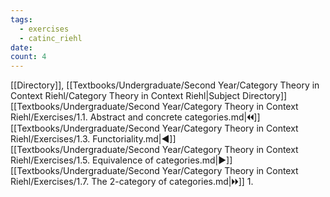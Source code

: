 ```yaml
---
tags:
  - exercises
  - catinc_riehl
date: 
count: 4
---
```

[[Directory]], [[Textbooks/Undergraduate/Second Year/Category Theory in Context Riehl/Category Theory in Context Riehl|Subject Directory]]
[[Textbooks/Undergraduate/Second Year/Category Theory in Context Riehl/Exercises/1.1. Abstract and concrete categories.md|🞀🞀]] [[Textbooks/Undergraduate/Second Year/Category Theory in Context Riehl/Exercises/1.3. Functoriality.md|◀]] [[Textbooks/Undergraduate/Second Year/Category Theory in Context Riehl/Exercises/1.5. Equivalence of categories.md|▶]] [[Textbooks/Undergraduate/Second Year/Category Theory in Context Riehl/Exercises/1.7. The 2-category of categories.md|🞂🞂]]
1. 